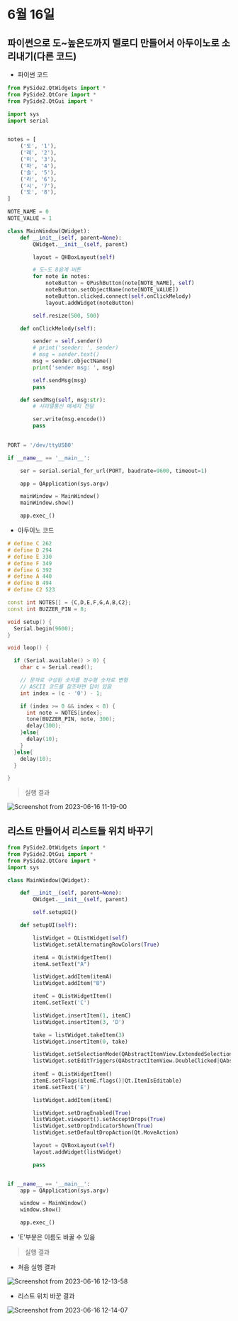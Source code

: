 # 6월 16일

## 파이썬으로 도~높은도까지 멜로디 만들어서 아두이노로 소리내기(다른 코드)
- 파이썬 코드
```python
from PySide2.QtWidgets import *
from PySide2.QtCore import *
from PySide2.QtGui import *

import sys
import serial


notes = [
    ('도', '1'),
    ('레', '2'),
    ('미', '3'),
    ('파', '4'),
    ('솔', '5'),
    ('라', '6'),
    ('시', '7'),
    ('도', '8'),
]

NOTE_NAME = 0
NOTE_VALUE = 1

class MainWindow(QWidget):
    def __init__(self, parent=None):
        QWidget.__init__(self, parent)

        layout = QHBoxLayout(self)

        # 도~도 8음계 버튼
        for note in notes:
            noteButton = QPushButton(note[NOTE_NAME], self)
            noteButton.setObjectName(note[NOTE_VALUE])
            noteButton.clicked.connect(self.onClickMelody)
            layout.addWidget(noteButton)

        self.resize(500, 500)

    def onClickMelody(self):

        sender = self.sender()
        # print('sender: ', sender)
        # msg = sender.text()
        msg = sender.objectName()
        print('sender msg: ', msg)

        self.sendMsg(msg)
        pass

    def sendMsg(self, msg:str):
        # 시리얼통신 메세지 전달

        ser.write(msg.encode())
        pass
    

PORT = '/dev/ttyUSB0'

if __name__ == '__main__':

    ser = serial.serial_for_url(PORT, baudrate=9600, timeout=1)

    app = QApplication(sys.argv)

    mainWindow = MainWindow()
    mainWindow.show()

    app.exec_()
```

- 아두이노 코드
```cpp
# define C 262
# define D 294
# define E 330
# define F 349
# define G 392
# define A 440
# define B 494
# define C2 523

const int NOTES[] = {C,D,E,F,G,A,B,C2};
const int BUZZER_PIN = 8;

void setup() {
  Serial.begin(9600);
}

void loop() {

  if (Serial.available() > 0) {
    char c = Serial.read();

    // 문자로 구성된 숫자를 정수형 숫자로 변형
    // ASCII 코드를 참조하면 답이 있음
    int index = (c - '0') - 1;

    if (index >= 0 && index < 8) {
      int note = NOTES[index];
      tone(BUZZER_PIN, note, 300);
      delay(300);
    }else{
      delay(10);
    }
  }else{
    delay(10);
  }

}
```

> 실행 결과

![Screenshot from 2023-06-16 11-19-00](https://github.com/ajhwan/OpenCV_study/assets/129160008/6ff27f0e-e879-4ab9-a403-c5b260495692)

## 리스트 만들어서 리스트들 위치 바꾸기
```python
from PySide2.QtWidgets import *
from PySide2.QtGui import *
from PySide2.QtCore import *
import sys

class MainWindow(QWidget):

    def __init__(self, parent=None):
        QWidget.__init__(self, parent)

        self.setupUI()

    def setupUI(self):

        listWidget = QListWidget(self)
        listWidget.setAlternatingRowColors(True)

        itemA = QListWidgetItem()
        itemA.setText("A")

        listWidget.addItem(itemA)
        listWidget.addItem("B")

        itemC = QListWidgetItem()
        itemC.setText('C')

        listWidget.insertItem(1, itemC)
        listWidget.insertItem(3, 'D')

        take = listWidget.takeItem(3)
        listWidget.insertItem(0, take)

        listWidget.setSelectionMode(QAbstractItemView.ExtendedSelection)
        listWidget.setEditTriggers(QAbstractItemView.DoubleClicked|QAbstractItemView.AnyKeyPressed)
        
        itemE = QListWidgetItem()
        itemE.setFlags(itemE.flags()|Qt.ItemIsEditable)
        itemE.setText('E')

        listWidget.addItem(itemE)

        listWidget.setDragEnabled(True)
        listWidget.viewport().setAcceptDrops(True)
        listWidget.setDropIndicatorShown(True)
        listWidget.setDefaultDropAction(Qt.MoveAction) 

        layout = QVBoxLayout(self)
        layout.addWidget(listWidget)

        pass


if __name__ == '__main__':
    app = QApplication(sys.argv)

    window = MainWindow()
    window.show()

    app.exec_()
```
- 'E'부분은 이름도 바꿀 수 있음
> 실행 결과

- 처음 실행 결과

![Screenshot from 2023-06-16 12-13-58](https://github.com/ajhwan/OpenCV_study/assets/129160008/45789f31-4d38-4ae1-9a1e-3984f8213809)

- 리스트 위치 바꾼 결과

![Screenshot from 2023-06-16 12-14-07](https://github.com/ajhwan/OpenCV_study/assets/129160008/92845366-4702-4cbb-9cf1-4f65b14b4b9b)



